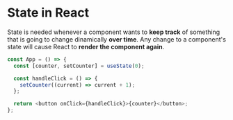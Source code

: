 # State in React

State is needed whenever a component wants to **keep track** of something that is going to change dinamically **over time**. Any change to a component's state will cause React to **render the component again**.

```js
const App = () => {
  const [counter, setCounter] = useState(0);

  const handleClick = () => {
    setCounter((current) => current + 1);
  };

  return <button onClick={handleClick}>{counter}</button>;
};
```
